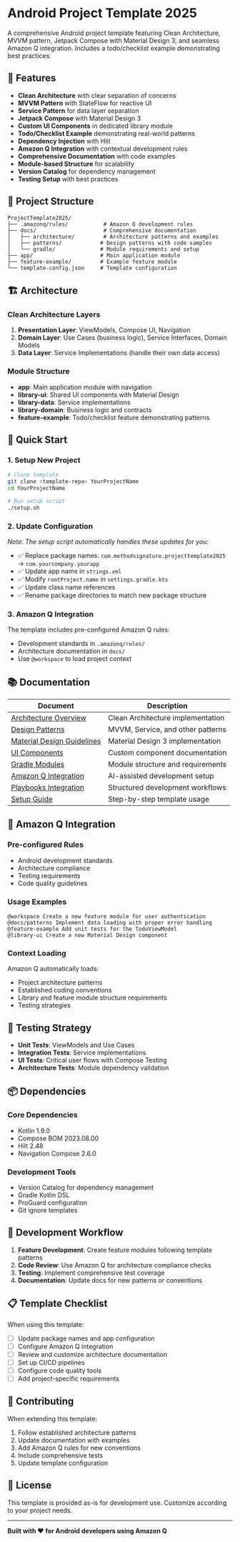 # Android Project Template 2025

A comprehensive Android project template featuring Clean Architecture, MVVM pattern, Jetpack Compose with Material Design 3, and seamless Amazon Q integration. Includes a todo/checklist example demonstrating best practices.

## 🚀 Features

- **Clean Architecture** with clear separation of concerns
- **MVVM Pattern** with StateFlow for reactive UI
- **Service Pattern** for data layer separation
- **Jetpack Compose** with Material Design 3
- **Custom UI Components** in dedicated library module
- **Todo/Checklist Example** demonstrating real-world patterns
- **Dependency Injection** with Hilt
- **Amazon Q Integration** with contextual development rules
- **Comprehensive Documentation** with code examples
- **Module-based Structure** for scalability
- **Version Catalog** for dependency management
- **Testing Setup** with best practices

## 📁 Project Structure

```
ProjectTemplate2025/
├── .amazonq/rules/           # Amazon Q development rules
├── docs/                     # Comprehensive documentation
│   ├── architecture/         # Architecture patterns and examples
│   ├── patterns/            # Design patterns with code samples
│   └── gradle/              # Module requirements and setup
├── app/                     # Main application module
├── feature-example/         # Example feature module
└── template-config.json     # Template configuration
```

## 🏗️ Architecture

### Clean Architecture Layers
1. **Presentation Layer**: ViewModels, Compose UI, Navigation
2. **Domain Layer**: Use Cases (business logic), Service Interfaces, Domain Models  
3. **Data Layer**: Service Implementations (handle their own data access)

### Module Structure
- **app**: Main application module with navigation
- **library-ui**: Shared UI components with Material Design
- **library-data**: Service implementations
- **library-domain**: Business logic and contracts
- **feature-example**: Todo/checklist feature demonstrating patterns

## 🔧 Quick Start

### 1. Setup New Project
```bash
# Clone template
git clone <template-repo> YourProjectName
cd YourProjectName

# Run setup script
./setup.sh
```

### 2. Update Configuration
*Note: The setup script automatically handles these updates for you:*
- ✅ Replace package names: `com.methodsignature.projecttemplate2025` → `com.yourcompany.yourapp`
- ✅ Update app name in `strings.xml`
- ✅ Modify `rootProject.name` in `settings.gradle.kts`
- ✅ Update class name references
- ✅ Rename package directories to match new package structure

### 3. Amazon Q Integration
The template includes pre-configured Amazon Q rules:
- Development standards in `.amazonq/rules/`
- Architecture documentation in `docs/`
- Use `@workspace` to load project context

## 📚 Documentation

| Document | Description |
|----------|-------------|
| [Architecture Overview](docs/architecture/README.md) | Clean Architecture implementation |
| [Design Patterns](docs/patterns/README.md) | MVVM, Service, and other patterns |
| [Material Design Guidelines](docs/material-design.md) | Material Design 3 implementation |
| [UI Components](docs/ui-components.md) | Custom component documentation |
| [Gradle Modules](docs/gradle/README.md) | Module structure and requirements |
| [Amazon Q Integration](docs/amazon-q-integration.md) | AI-assisted development setup |
| [Playbooks Integration](docs/playbooks-integration.md) | Structured development workflows |
| [Setup Guide](setup-template.md) | Step-by-step template usage |

## 🤖 Amazon Q Integration

### Pre-configured Rules
- Android development standards
- Architecture compliance
- Testing requirements
- Code quality guidelines

### Usage Examples
```
@workspace Create a new feature module for user authentication
@docs/patterns Implement data loading with proper error handling
@feature-example Add unit tests for the TodoViewModel
@library-ui Create a new Material Design component
```

### Context Loading
Amazon Q automatically loads:
- Project architecture patterns
- Established coding conventions
- Library and feature module structure requirements
- Testing strategies

## 🧪 Testing Strategy

- **Unit Tests**: ViewModels and Use Cases
- **Integration Tests**: Service implementations
- **UI Tests**: Critical user flows with Compose Testing
- **Architecture Tests**: Module dependency validation

## 📦 Dependencies

### Core Dependencies
- Kotlin 1.9.0
- Compose BOM 2023.08.00
- Hilt 2.48
- Navigation Compose 2.6.0

### Development Tools
- Version Catalog for dependency management
- Gradle Kotlin DSL
- ProGuard configuration
- Git ignore templates

## 🔄 Development Workflow

1. **Feature Development**: Create feature modules following template patterns
2. **Code Review**: Use Amazon Q for architecture compliance checks
3. **Testing**: Implement comprehensive test coverage
4. **Documentation**: Update docs for new patterns or conventions

## 📋 Template Checklist

When using this template:
- [ ] Update package names and app configuration
- [ ] Configure Amazon Q integration
- [ ] Review and customize architecture documentation
- [ ] Set up CI/CD pipelines
- [ ] Configure code quality tools
- [ ] Add project-specific requirements

## 🤝 Contributing

When extending this template:
1. Follow established architecture patterns
2. Update documentation with examples
3. Add Amazon Q rules for new conventions
4. Include comprehensive tests
5. Update template configuration

## 📄 License

This template is provided as-is for development use. Customize according to your project needs.

---

**Built with ❤️ for Android developers using Amazon Q**